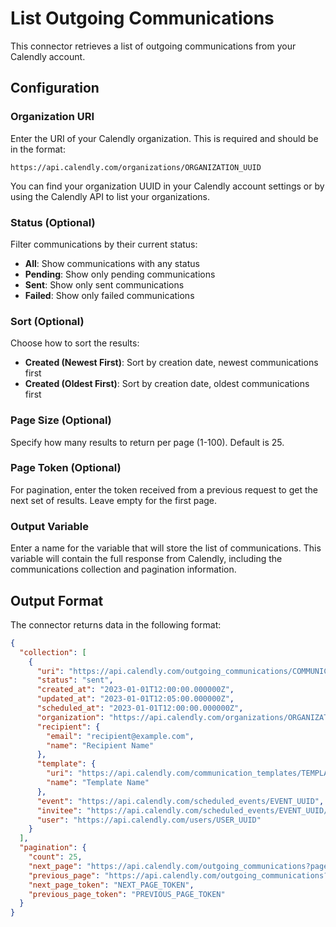 # List Outgoing Communications

This connector retrieves a list of outgoing communications from your Calendly account.

## Configuration

### Organization URI
Enter the URI of your Calendly organization. This is required and should be in the format:
```
https://api.calendly.com/organizations/ORGANIZATION_UUID
```

You can find your organization UUID in your Calendly account settings or by using the Calendly API to list your organizations.

### Status (Optional)
Filter communications by their current status:
- **All**: Show communications with any status
- **Pending**: Show only pending communications
- **Sent**: Show only sent communications
- **Failed**: Show only failed communications

### Sort (Optional)
Choose how to sort the results:
- **Created (Newest First)**: Sort by creation date, newest communications first
- **Created (Oldest First)**: Sort by creation date, oldest communications first

### Page Size (Optional)
Specify how many results to return per page (1-100). Default is 25.

### Page Token (Optional)
For pagination, enter the token received from a previous request to get the next set of results. Leave empty for the first page.

### Output Variable
Enter a name for the variable that will store the list of communications. This variable will contain the full response from Calendly, including the communications collection and pagination information.

## Output Format

The connector returns data in the following format:

```json
{
  "collection": [
    {
      "uri": "https://api.calendly.com/outgoing_communications/COMMUNICATION_UUID",
      "status": "sent",
      "created_at": "2023-01-01T12:00:00.000000Z",
      "updated_at": "2023-01-01T12:05:00.000000Z",
      "scheduled_at": "2023-01-01T12:00:00.000000Z",
      "organization": "https://api.calendly.com/organizations/ORGANIZATION_UUID",
      "recipient": {
        "email": "recipient@example.com",
        "name": "Recipient Name"
      },
      "template": {
        "uri": "https://api.calendly.com/communication_templates/TEMPLATE_UUID",
        "name": "Template Name"
      },
      "event": "https://api.calendly.com/scheduled_events/EVENT_UUID",
      "invitee": "https://api.calendly.com/scheduled_events/EVENT_UUID/invitees/INVITEE_UUID",
      "user": "https://api.calendly.com/users/USER_UUID"
    }
  ],
  "pagination": {
    "count": 25,
    "next_page": "https://api.calendly.com/outgoing_communications?page_token=NEXT_PAGE_TOKEN",
    "previous_page": "https://api.calendly.com/outgoing_communications?page_token=PREVIOUS_PAGE_TOKEN",
    "next_page_token": "NEXT_PAGE_TOKEN",
    "previous_page_token": "PREVIOUS_PAGE_TOKEN"
  }
}
```